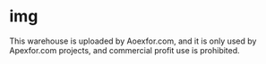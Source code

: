 # img
This warehouse is uploaded by Aoexfor.com, and it is only used by Apexfor.com projects, and commercial profit use is prohibited.
